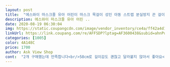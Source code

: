 ```yaml
---
layout: post 
title:  "에스와이 마스크줄 유아 어린이 마스크 목걸이 성인 아동 스트랩 분실방지 끈 걸이" 
description: 에스와이 마스크줄 유아 어린 ..
date: 2020-08-19 06:30:04 
img: https://static.coupangcdn.com/image/vendor_inventory/ce4a/ff42a4d12add09683bc6fd28990adf64ca7909e9e72abec5caf9b1fef711.jpg 
linkUrl: https://link.coupang.com/re/AFFSDP?lptag=AF3600438&subid=ahnPublicAsk&pageKey=1793910566&itemId=3051956925&vendorItemId=71039962300&traceid=V0-113-2a6b59e253897011 
categories: [1005] 
color: 4A148C 
price: 1700 
author: Ask View Shop 
cont:  "2개 구매했는데 만족합니다<br/>58cm로 길이감도 괜찮고 달라붙지 않아서 좋아요<br/>가성비 좋아요<br/>좋아요<br/>" 
---
```


